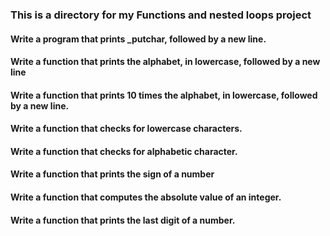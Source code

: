 ### This is a directory for my Functions and nested loops project
#### Write a program that prints _putchar, followed by a new line.
#### Write a function that prints the alphabet, in lowercase, followed by a new line
#### Write a function that prints 10 times the alphabet, in lowercase, followed by a new line.
#### Write a function that checks for lowercase characters.
#### Write a function that checks for alphabetic character.
#### Write a function that prints the sign of a number
#### Write a function that computes the absolute value of an integer.
#### Write a function that prints the last digit of a number.
